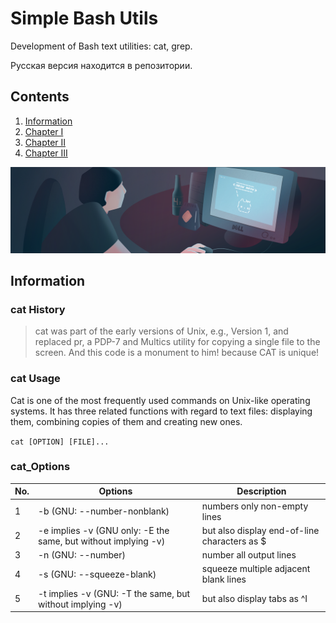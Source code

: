 # Simple Bash Utils

Development of Bash text utilities: cat, grep.

Русская версия находится в репозитории.

## Contents

1. [Information](#Information)
2. [Chapter I](#cat_Options) 
3. [Chapter II](#chapter-ii) 
4. [Chapter III](#chapter-iii) 


![simple_bash_utils](source/misc/eng/bashutils.png)

## Information

### cat History

> cat was part of the early versions of Unix, e.g., Version 1, and replaced pr, a PDP-7 and Multics utility for copying a single file to the screen. 
And this code is a monument to him! because CAT is unique!

### cat Usage

Cat is one of the most frequently used commands on Unix-like operating systems. It has three related functions with regard to text files: displaying them, combining copies of them and creating new ones.

`cat [OPTION] [FILE]...`

### cat_Options

| No. | Options | Description |
| ------ | ------ | ------ |
| 1 | -b (GNU: --number-nonblank) | numbers only non-empty lines |
| 2 | -e implies -v (GNU only: -E the same, but without implying -v) | but also display end-of-line characters as $  |
| 3 | -n (GNU: --number) | number all output lines |
| 4 | -s (GNU: --squeeze-blank) | squeeze multiple adjacent blank lines |
| 5 | -t implies -v (GNU: -T the same, but without implying -v) | but also display tabs as ^I  |

